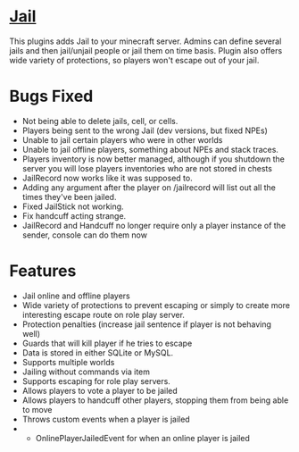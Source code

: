 [Jail](http://dev.bukkit.org/bukkit-plugins/jail/)
====
This plugins adds Jail to your minecraft server. Admins can define several jails and then jail/unjail people or jail them on time basis. Plugin also offers wide variety of protections, so players won't escape out of your jail.

Bugs Fixed
===
* Not being able to delete jails, cell, or cells.
* Players being sent to the wrong Jail (dev versions, but fixed NPEs)
* Unable to jail certain players who were in other worlds
* Unable to jail offline players, something about NPEs and stack traces.
* Players inventory is now better managed, although if you shutdown the server you will lose players inventories who are not stored in chests
* JailRecord now works like it was supposed to.
* Adding any argument after the player on /jailrecord will list out all the times they've been jailed.
* Fixed JailStick not working.
* Fix handcuff acting strange.
* JailRecord and Handcuff no longer require only a player instance of the sender, console can do them now

Features
===
* Jail online and offline players
* Wide variety of protections to prevent escaping or simply to create more interesting escape route on role play server.
* Protection penalties (increase jail sentence if player is not behaving well)
* Guards that will kill player if he tries to escape
* Data is stored in either SQLite or MySQL.
* Supports multiple worlds
* Jailing without commands via item
* Supports escaping for role play servers.
* Allows players to vote a player to be jailed
* Allows players to handcuff other players, stopping them from being able to move
* Throws custom events when a player is jailed
* - OnlinePlayerJailedEvent for when an online player is jailed